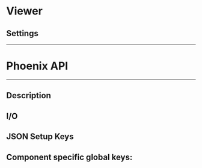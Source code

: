 # Viewer
## Settings

___
# Phoenix API
___
## Description

## I/O

## JSON Setup Keys

Component specific global keys:
- 